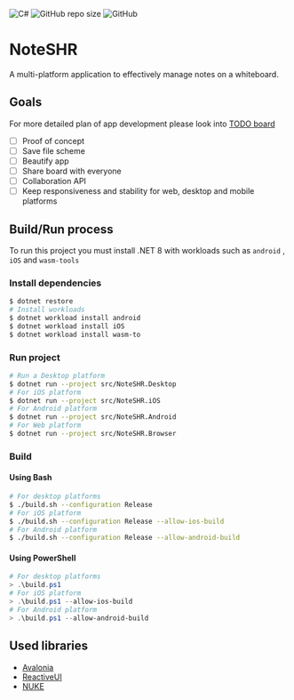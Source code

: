 ![C#](https://img.shields.io/badge/c%23-%23239120.svg?style=for-the-badge&logo=csharp&logoColor=white)
![GitHub repo size](https://img.shields.io/github/repo-size/MRmlik12/note-shr?style=for-the-badge)
![GitHub](https://img.shields.io/github/license/MRmlik12/note-shr?style=for-the-badge)
# NoteSHR

A multi-platform application to effectively manage notes on a whiteboard.

## Goals

For more detailed plan of app development please look into [TODO board](https://dolczyk.notion.site/TODO-68c8d6e46fbe4519b3fb762d7469b6e6?pvs=4)

- [ ]  Proof of concept
- [ ]  Save file scheme
- [ ]  Beautify app
- [ ]  Share board with everyone
- [ ]  Collaboration API
- [ ]  Keep responsiveness and stability for web, desktop and mobile platforms

## Build/Run process

To run this project you must install .NET 8 with workloads such as `android` , `iOS` and `wasm-tools`

### Install dependencies

```bash
$ dotnet restore
# Install workloads
$ dotnet workload install android
$ dotnet workload install iOS
$ dotnet workload install wasm-to
```

### Run project

```bash
# Run a Desktop platform 
$ dotnet run --project src/NoteSHR.Desktop
# For iOS platform
$ dotnet run --project src/NoteSHR.iOS
# For Android platform
$ dotnet run --project src/NoteSHR.Android
# For Web platform
$ dotnet run --project src/NoteSHR.Browser
```

### Build

#### Using Bash

```bash
# For desktop platforms
$ ./build.sh --configuration Release
# For iOS platform
$ ./build.sh --configuration Release --allow-ios-build
# For Android platform
$ ./build.sh --configuration Release --allow-android-build
```

#### Using PowerShell

```powershell
# For desktop platforms 
> .\build.ps1 
# For iOS platform
> .\build.ps1 --allow-ios-build
# For Android platform
> .\build.ps1 --allow-android-build
```

## Used libraries

- [Avalonia](https://avaloniaui.net/)
- [ReactiveUI](https://www.reactiveui.net/)
- [NUKE](https://nuke.build/)